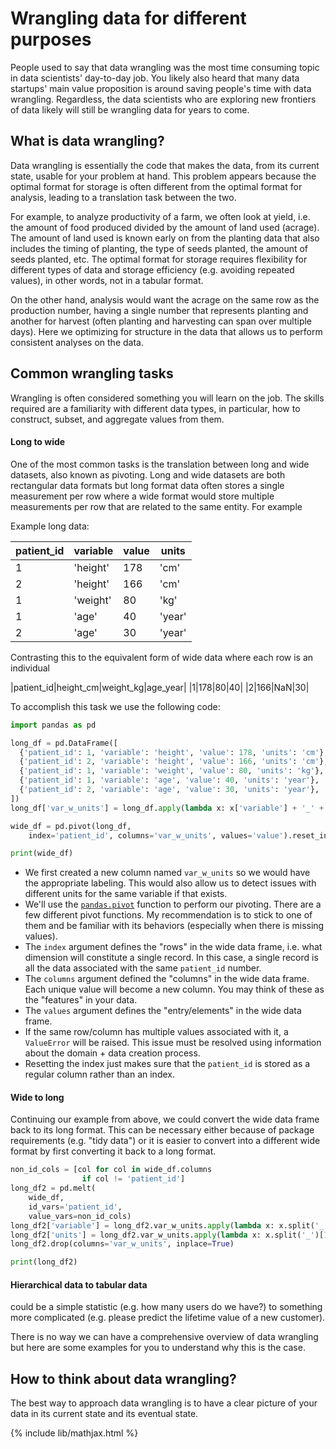 # Wrangling data for different purposes

People used to say that data wrangling was the most time consuming topic in data scientists'
day-to-day job. You likely also heard that many data startups' main value proposition is
around saving people's time with data wrangling. Regardless, the data scientists who are
exploring new frontiers of data likely will still be wrangling data for years to come.

## What is data wrangling?

Data wrangling is essentially the code that makes the data, from its current state, usable for
your problem at hand. This problem appears because the optimal format for storage is often
different from the optimal format for analysis, leading to a translation task between the two.

For example, to analyze productivity of a farm, we often look at yield, i.e. the amount of food
produced divided by the amount of land used (acrage). The amount of land used is known early on 
from the planting data that also includes the timing of planting, the type of seeds planted,
the amount of seeds planted, etc. The optimal format for storage requires flexibility for
different types of data and storage efficiency (e.g. avoiding repeated values), in other words, not
in a tabular format.

On the other hand, analysis would want the acrage on the same row as the production 
number, having a single number that represents planting and another for harvest (often planting
and harvesting can span over multiple days).
Here we optimizing for structure in the data that allows us to perform consistent analyses on the data.

## Common wrangling tasks

Wrangling is often considered something you will learn on the job. The skills required
are a familiarity with different data types, in particular, how to construct, subset, and aggregate values from them.

#### Long to wide

One of the most common tasks is the translation between long and wide datasets, also known as pivoting.
Long and wide datasets are both rectangular data formats but long format data often stores a single
measurement per row where a wide format would store multiple measurements per row that are related
to the same entity. For example

Example long data:

|patient_id|variable|value|units|
|-------|--------|-----|-----|
|1|'height'|178|'cm'|
|2|'height'|166|'cm'|
|1|'weight'|80|'kg'|
|1|'age'|40|'year'|
|2|'age'|30|'year'|

Contrasting this to the equivalent form of wide data where each row is an individual

|patient_id|height_cm|weight_kg|age_year|
|1|178|80|40|
|2|166|NaN|30|

To accomplish this task we use the following code:
```python
import pandas as pd

long_df = pd.DataFrame([
  {'patient_id': 1, 'variable': 'height', 'value': 178, 'units': 'cm'},
  {'patient_id': 2, 'variable': 'height', 'value': 166, 'units': 'cm'},
  {'patient_id': 1, 'variable': 'weight', 'value': 80, 'units': 'kg'},
  {'patient_id': 1, 'variable': 'age', 'value': 40, 'units': 'year'},
  {'patient_id': 2, 'variable': 'age', 'value': 30, 'units': 'year'},
])
long_df['var_w_units'] = long_df.apply(lambda x: x['variable'] + '_' + x['units'], axis=1)

wide_df = pd.pivot(long_df,
    index='patient_id', columns='var_w_units', values='value').reset_index()

print(wide_df)
```

- We first created a new column named `var_w_units` so we would have the appropriate
  labeling. This would also allow us to detect issues with different units for the 
  same variable if that exists.
- We'll use the [`pandas.pivot`](https://pandas.pydata.org/docs/reference/api/pandas.DataFrame.pivot.html) function to perform our pivoting. There are a few different pivot functions. My recommendation is to stick to one of them and be familiar with its behaviors (especially when there is missing values).
- The `index` argument defines the "rows" in the wide data frame, i.e.
  what dimension will constitute a single record. In this case, a single record
  is all the data associated with the same `patient_id` number.
- The `columns` argument defined the "columns" in the wide data frame. Each unique
  value will become a new column. You may think of these as the "features" in your data.
- The `values` argument defines the "entry/elements" in the wide data frame.
- If the same row/column has multiple values associated with it, a `ValueError` will be
  raised. This issue must be resolved using information about the domain + data creation
  process.
- Resetting the index just makes sure that the `patient_id` is stored as a regular column
  rather than an index.

#### Wide to long
Continuing our example from above, we could convert the wide data frame back to its long
format. This can be necessary either because of package requirements (e.g. "tidy data")
or it is easier to convert into a different wide format by first converting it back to
a long format.

```python
non_id_cols = [col for col in wide_df.columns
                if col != 'patient_id']
long_df2 = pd.melt(
    wide_df,
    id_vars='patient_id',
    value_vars=non_id_cols)
long_df2['variable'] = long_df2.var_w_units.apply(lambda x: x.split('_')[0])
long_df2['units'] = long_df2.var_w_units.apply(lambda x: x.split('_')[1])
long_df2.drop(columns='var_w_units', inplace=True)

print(long_df2)
```

#### Hierarchical data to tabular data
could be a simple statistic (e.g. how many users do we have?)
to something more complicated (e.g. please predict the lifetime value of a new customer).


There is no way we can have a comprehensive overview of data wrangling but here are some
examples for you to understand why this is the case.


## How to think about data wrangling?
The best way to approach data wrangling is to have a clear picture of your data in its
current state and its eventual state. 


{% include lib/mathjax.html %}
